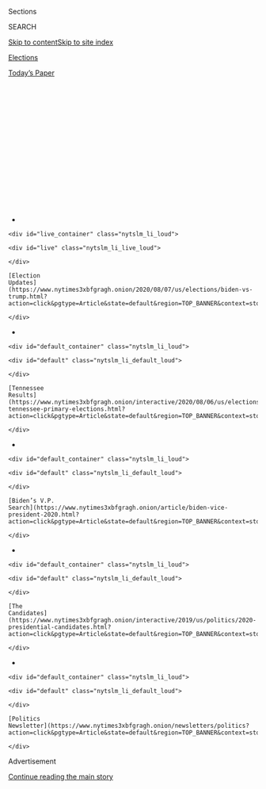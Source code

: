 <div id="app">

<div>

<div>

<div>

<div class="NYTAppHideMasthead css-1q2w90k e1suatyy0">

<div class="section css-ui9rw0 e1suatyy2">

<div class="css-eph4ug er09x8g0">

<div class="css-6n7j50">

</div>

<span class="css-1dv1kvn">Sections</span>

<div class="css-10488qs">

<span class="css-1dv1kvn">SEARCH</span>

</div>

[Skip to content](#site-content)[Skip to site
index](#site-index)

</div>

<div id="masthead-section-label" class="css-1wr3we4 eaxe0e00">

[Elections](https://www.nytimes3xbfgragh.onion/news-event/2020-election)

</div>

<div class="css-10698na e1huz5gh0">

</div>

</div>

<div id="masthead-bar-one" class="section hasLinks css-15hmgas e1csuq9d3">

<div class="css-uqyvli e1csuq9d0">

</div>

<div class="css-1uqjmks e1csuq9d1">

</div>

<div class="css-9e9ivx">

[](https://myaccount.nytimes3xbfgragh.onion/auth/login?response_type=cookie&client_id=vi)

</div>

<div class="css-1bvtpon e1csuq9d2">

[Today’s
Paper](https://www.nytimes3xbfgragh.onion/section/todayspaper)

</div>

</div>

</div>

</div>

<div data-aria-hidden="false">

<div id="site-content" data-role="main">

<div>

<div class="css-1aor85t" style="opacity:0.000000001;z-index:-1;visibility:hidden">

<div class="css-1hqnpie">

<div class="css-epjblv">

<span class="css-17xtcya">[Elections](/news-event/2020-election)</span><span class="css-x15j1o">|</span><span class="css-fwqvlz">2020
Election Live Updates: Russia Continues to Meddle in Election to Aid
Trump, U.S. Intelligence
Says</span>

</div>

<div class="css-k008qs">

<div class="css-1iwv8en">

<span class="css-18z7m18"></span>

<div>

</div>

</div>

<span class="css-1n6z4y">https://nyti.ms/3a4dqVe</span>

<div class="css-1705lsu">

<div class="css-4xjgmj">

<div class="css-4skfbu" data-role="toolbar" data-aria-label="Social Media Share buttons, Save button, and Comments Panel with current comment count" data-testid="share-tools">

  - 
  - 
  - 
  - 
    
    <div class="css-6n7j50">
    
    </div>

  - 
  - 

</div>

</div>

</div>

</div>

</div>

</div>

<div id="NYT_TOP_BANNER_REGION" class="css-13pd83m">

<div>

<div id="styln-elections-notifications-menu" class="section interactive-content interactive-size-medium css-1edisqu">

<div class="css-17ih8de interactive-body">

<div class="nytslm_innerContainer" data-aria-live="polite">

<div class="nytslm_title">

</div>

  - 
    
    <div id="live_container" class="nytslm_li_loud">
    
    <div id="live" class="nytslm_li_live_loud">
    
    </div>
    
    [Election
    Updates](https://www.nytimes3xbfgragh.onion/2020/08/07/us/elections/biden-vs-trump.html?action=click&pgtype=Article&state=default&region=TOP_BANNER&context=storylines_menu)
    
    </div>

  - 
    
    <div id="default_container" class="nytslm_li_loud">
    
    <div id="default" class="nytslm_li_default_loud">
    
    </div>
    
    [Tennessee
    Results](https://www.nytimes3xbfgragh.onion/interactive/2020/08/06/us/elections/results-tennessee-primary-elections.html?action=click&pgtype=Article&state=default&region=TOP_BANNER&context=storylines_menu)
    
    </div>

  - 
    
    <div id="default_container" class="nytslm_li_loud">
    
    <div id="default" class="nytslm_li_default_loud">
    
    </div>
    
    [Biden’s V.P.
    Search](https://www.nytimes3xbfgragh.onion/article/biden-vice-president-2020.html?action=click&pgtype=Article&state=default&region=TOP_BANNER&context=storylines_menu)
    
    </div>

  - 
    
    <div id="default_container" class="nytslm_li_loud">
    
    <div id="default" class="nytslm_li_default_loud">
    
    </div>
    
    [The
    Candidates](https://www.nytimes3xbfgragh.onion/interactive/2019/us/politics/2020-presidential-candidates.html?action=click&pgtype=Article&state=default&region=TOP_BANNER&context=storylines_menu)
    
    </div>

  - 
    
    <div id="default_container" class="nytslm_li_loud">
    
    <div id="default" class="nytslm_li_default_loud">
    
    </div>
    
    [Politics
    Newsletter](https://www.nytimes3xbfgragh.onion/newsletters/politics?action=click&pgtype=Article&state=default&region=TOP_BANNER&context=storylines_menu)
    
    </div>

</div>

</div>

</div>

</div>

</div>

<div id="top-wrapper" class="css-1sy8kpn">

<div id="top-slug" class="css-l9onyx">

Advertisement

</div>

[Continue reading the main
story](#after-top)

<div class="ad top-wrapper" style="text-align:center;height:100%;display:block;min-height:250px">

<div id="top" class="place-ad" data-position="top" data-size-key="top">

</div>

</div>

<div id="after-top">

</div>

</div>

<div id="sponsor-wrapper" class="css-1hyfx7x">

<div id="sponsor-slug" class="css-19vbshk">

Supported by

</div>

[Continue reading the main
story](#after-sponsor)

<div id="sponsor" class="ad sponsor-wrapper" style="text-align:center;height:100%;display:block">

</div>

<div id="after-sponsor">

</div>

</div>

<div class="css-14oxmzc edomiq20">

<div class="css-40v4b6">

<span class="css-sgss5">LIVE UPDATES</span>

</div>

<span>Updated </span>

<div class="css-ki347z">

<span class="css-1656jku">Aug. 7, 2020, 7:37 p.m.
ET</span><span class="css-xwx5dt"></span>

</div>

<span class="css-1dv1kvn" data-aria-live="polite">Aug. 7, 2020, 7:37
p.m.
ET</span>

</div>

<div class="css-1vkm6nb ehdk2mb0">

# 2020 Election Live Updates: Russia Continues to Meddle in Election to Aid Trump, U.S. Intelligence Says

</div>

Vice President Mike Pence made plans to visit Wisconsin after Joe Biden
opted out of traveling there for the convention. Democrats called for an
audit of the Postal Service’s new policies, citing concerns about
potential mail-in voting issues.

<div class="css-192lewg e1oheyly0">

Right Now

Russia is using a range of techniques to denigrate Joe Biden, while
China prefers that President Trump be defeated in November and is
weighing whether to take more aggressive action in the election,
American intelligence officials
said.

</div>

<div class="section meteredContent css-1r7ky0e" name="articleBody" itemprop="articleBody">

<div class="css-19qgada">

### Here’s what you need to know:

  - [Russia is using a variety of tactics to damage the Biden campaign,
    U.S. intelligence officials say.](#link-77a72de1)
  - [Biden’s choice of a running mate could define the presidential
    contest.](#link-1ab01601)
  - [Here’s why Biden keeps missing his own V.P.
    deadlines.](#link-4b53533c)
  - [Pence plans to visit Wisconsin after Biden scraps his Milwaukee
    convention trip.](#link-676189e6)
  - [Several prominent Democrats raised concerns about the Postal
    Service’s new policies and called for an audit.](#link-41982312)
  - [The Democratic Party filed a formal challenge to Kanye’s campaign
    in Wisconsin.](#link-35e50c87)
  - [An appeals court rules that the House can sue to force testimony
    from McGahn.](#link-7b5f765f)

</div>

<div class="css-1fanzo5 StoryBodyCompanionColumn">

<div class="css-53u6y8">

## 

<div id="link-77a72de1" class="css-105iojl">

</div>

<div>

<span height="1"></span>

</div>

Russia is using a variety of tactics to damage the Biden campaign, U.S.
intelligence officials say.

</div>

</div>

<div class="css-79elbk" data-testid="photoviewer-wrapper">

<div class="css-z3e15g" data-testid="photoviewer-wrapper-hidden">

</div>

<div class="css-1a48zt4 ehw59r15" data-testid="photoviewer-children">

![<span class="css-16f3y1r e13ogyst0" data-aria-hidden="true">U.S.
intelligence officials say Russia has continued to meddle in the
election, seeking to help the Trump
campaign.</span><span class="css-cnj6d5 e1z0qqy90" itemprop="copyrightHolder"><span class="css-1ly73wi e1tej78p0">Credit...</span><span>Ruth
Fremson/The New York
Times</span></span>](https://static01.graylady3jvrrxbe.onion/images/2020/08/07/us/politics/07elections-briefing-top/merlin_175321773_3f446cae-31b6-4c5a-aa64-84e3943b7295-articleLarge.jpg?quality=75&auto=webp&disable=upscale)

</div>

</div>

<div class="css-1fanzo5 StoryBodyCompanionColumn">

<div class="css-53u6y8">

[Russia is using a range of techniques to denigrate Joseph R. Biden
Jr.](https://www.nytimes3xbfgragh.onion/2020/08/07/us/politics/russia-china-trump-biden-election-interference.html),
American intelligence officials said Friday in their first public
assessment that Moscow continues to try to interfere in the 2020
campaign to help President Trump.

At the same time, the officials said China preferred that Mr. Trump be
defeated in November and was weighing whether to take more aggressive
action in the election.

Those conclusions were included in a statement released by William R.
Evanina, the director of the National Counterintelligence and Security
Center.

But officials briefed on the intelligence said that Russia was the far
graver, and more immediate, threat. While China seeks to gain influence
in American politics, its leaders have not yet decided to wade directly
into the presidential contest, however much they may dislike Mr. Trump,
the officials said.

</div>

</div>

<div class="css-1fanzo5 StoryBodyCompanionColumn">

<div class="css-53u6y8">

The assessment by Mr. Evanina suggested the intelligence community was
treading carefully, reflecting the political heat generated by previous
findings: The White House has objected to conclusions that Moscow is
working to help Mr. Trump, and Democrats on Capitol Hill have expressed
concern that the intelligence agencies are not being forthright enough
about Russia’s preference for him and that the agencies are introducing
China’s anti-Trump stance to balance the scales.

Democrats see the interference campaign run by Russia as a far more
direct and urgent threat.

“The fact that adversaries like China or Iran don’t like an American
president’s policies is normal fare. What’s abnormal, disturbing and
dangerous is that an adversary like Russia is actively trying to get a
Trump re-elected,” said Jeremy Bash, a former Obama administration
official.

Russia tried to use influence campaigns during the 2018 midterm voting
to try and sway public opinion, but did not successfully tamper with
voting infrastructure.

Mr. Evanina said it would be difficult for adversarial countries to try
to manipulate voting results on a large scale. But nevertheless, the
countries could try to interfere in the voting process or take steps
aimed at “calling into question the validity of the election results.”

A foreign policy adviser for the Biden campaign, Antony Blinken, later
commented on the report. “Donald Trump has publicly and repeatedly
invited, emboldened and even tried to coerce foreign interference in
American elections,” he said.

</div>

</div>

<div class="css-1fanzo5 StoryBodyCompanionColumn">

<div class="css-53u6y8">

“Joe Biden, on the other hand,” he added, “has led the fight against
foreign interference for years, and has refused to accept any foreign
materials intended to help him in this election — something that Donald
Trump and his campaign have repeatedly failed to do.”

</div>

</div>

<div>

</div>

<div class="css-1fanzo5 StoryBodyCompanionColumn">

<div class="css-53u6y8">

## 

<div id="link-1ab01601" class="css-105iojl">

</div>

<div>

<span height="1"></span>

</div>

Biden’s choice of a running mate could define the presidential
contest.

</div>

</div>

<div class="css-79elbk" data-testid="photoviewer-wrapper">

<div class="css-z3e15g" data-testid="photoviewer-wrapper-hidden">

</div>

<div class="css-1a48zt4 ehw59r15" data-testid="photoviewer-children">

<div class="css-1xdhyk6 erfvjey0">

<span class="css-1ly73wi e1tej78p0">Image</span>

<div class="css-zjzyr8">

<div data-testid="lazyimage-container" style="height:258.4222222222222px">

</div>

</div>

</div>

<span class="css-16f3y1r e13ogyst0" data-aria-hidden="true">Joseph R.
Biden Jr.’s choice of running mate carries more significance than a
vice-presidential pick usually
would.</span><span class="css-cnj6d5 e1z0qqy90" itemprop="copyrightHolder"><span class="css-1ly73wi e1tej78p0">Credit...</span><span>Hannah
Yoon for The New York Times</span></span>

</div>

</div>

<div class="css-1fanzo5 StoryBodyCompanionColumn">

<div class="css-53u6y8">

For all the attention it gets, the vice-presidential choice has usually
proved of little significance to the outcome of an election. But as Mr.
Biden, the presumptive Democratic nominee, draws closer to naming his
running mate, some party leaders think his selection could prove
particularly meaningful this time.

Mr. Trump has
[struggled](https://www.nytimes3xbfgragh.onion/2020/07/10/us/biden-trump.html)
to find a line of attack that works against Mr. Biden. But depending on
whom Mr. Biden chooses, Mr. Trump might be able to make this contest not
about his Democratic challenger but about the No. 2 person on the
ticket.

That is why questions about the
[history](https://www.politico.com/news/2020/08/04/karen-bass-eulogized-communist-party-usa-leader-391455)
of one of the [front-runners for the
position](https://www.nytimes3xbfgragh.onion/2020/08/04/us/politics/karen-bass-vice-president-biden.html),
Representative Karen Bass of California, have such resonance. The Trump
campaign has already seized on her trips to Cuba as a young activist and
her 2010 appearance at the opening of the Church of Scientology
headquarters in Los Angeles.

“Biden has been a frustratingly elusive target for Trump because Biden
does not sound, look or feel like the ‘radical left,’” David Axelrod,
who was President Barack Obama’s senior strategist, said in an email.
“So Trump is hoping to depict Biden as a Trojan Horse and the running
mate as the radical-in-waiting.”

</div>

</div>

<div class="css-1fanzo5 StoryBodyCompanionColumn">

<div class="css-53u6y8">

Many Democrats assume much of this anti-Bass research was unearthed and
distributed by one of her rivals; that would hardly be unusual in
American politics. Where it came from may not be relevant: The Trump
campaign would probably have uncovered it soon enough.

</div>

</div>

<div>

</div>

<div class="css-1fanzo5 StoryBodyCompanionColumn">

<div class="css-53u6y8">

## 

<div id="link-4b53533c" class="css-105iojl">

</div>

<div>

<span height="1"></span>

</div>

Here’s why Biden keeps missing his own V.P. deadlines.

First, Mr. Biden was going to name a running mate around Aug. 1. Then he
publicly floated another timeline, the end of the first week of August,
but [an aide confirmed that an
announcement](https://www.nytimes3xbfgragh.onion/2020/08/07/us/politics/joe-biden-vice-presidential-search.html)
would not happen this week.

Even as the political world awaits his decision and donors are readying
finance events featuring the still-unnamed running mate — “date and time
to be announced” — Mr. Biden himself has not appeared to be in a big
rush.

This comes as no surprise to those who know him well. Throughout his
career, on issues large and small, Mr. Biden has shown himself to be
openly meditative, with a penchant for missing his own deadlines as he
mulls his options.

Ahead of the 2004 and 2016 presidential races, he deliberated
extensively about whether to run before deciding against it. Last year,
as Mr.
Biden[grappled](https://www.nytimes3xbfgragh.onion/2019/03/07/us/politics/biden-2020.html)
again with the question, he missed one self-imposed deadline before
finally joining the race. On a different scale, he is often late to his
own events, lingers on rope lines and phone calls, and has been slow to
formulate responses during several pivotal moments of the 2020 contest.

Mr. Biden’s habit of pushing deadlines leaves some Democrats anxious and
annoyed, while others say it brings him to a well-considered decision,
eventually.

</div>

</div>

<div class="css-1fanzo5 StoryBodyCompanionColumn">

<div class="css-53u6y8">

Mr. Biden is now expected to name his vice-presidential choice shortly
before the Democratic convention, which begins Aug. 17. While that is in
keeping with the timeline of the two previous Democratic nominees, it is
at odds with Mr. Biden’s own words.

“The deadline for a V.P. nomination is the convention,” said
Representative Cedric Richmond, a co-chairman of Mr. Biden’s campaign.
“He’s very deliberative with his decision-making. It works.”

</div>

</div>

<div>

</div>

<div class="css-1fanzo5 StoryBodyCompanionColumn">

<div class="css-53u6y8">

## 

<div id="link-676189e6" class="css-105iojl">

</div>

<div>

<span height="1"></span>

</div>

Pence plans to visit Wisconsin after Biden scraps his Milwaukee
convention
trip.

</div>

</div>

<div class="css-79elbk" data-testid="photoviewer-wrapper">

<div class="css-z3e15g" data-testid="photoviewer-wrapper-hidden">

</div>

<div class="css-1a48zt4 ehw59r15" data-testid="photoviewer-children">

<div class="css-1xdhyk6 erfvjey0">

<span class="css-1ly73wi e1tej78p0">Image</span>

<div class="css-zjzyr8">

<div data-testid="lazyimage-container" style="height:257.77777777777777px">

</div>

</div>

</div>

<span class="css-16f3y1r e13ogyst0" data-aria-hidden="true">Vice
President Mike Pence with his daughter in Tampa, Fla., on Wednesday. He
is planning a trip to Wisconsin during the Democratic National
Convention.</span><span class="css-cnj6d5 e1z0qqy90" itemprop="copyrightHolder"><span class="css-1ly73wi e1tej78p0">Credit...</span><span>Douglas
R. Clifford/Tampa Bay Times, via Associated Press</span></span>

</div>

</div>

<div class="css-1fanzo5 StoryBodyCompanionColumn">

<div class="css-53u6y8">

When Vice President Mike Pence heard that Mr. Biden had [scrapped his
trip to Milwaukee to accept the Democratic presidential
nomination](https://www.nytimes3xbfgragh.onion/2020/08/05/us/politics/joe-biden-milwaukee.html),
he saw an opportunity.

Mr. Pence and the Trump campaign had already scheduled a political event
for the vice president in Wisconsin on Aug. 19, according to two
administration officials, an attempt to fill a void they thought Mr.
Biden was leaving in the battleground
state.

<div id="NYT_MAIN_CONTENT_1_REGION" class="css-9tf9ac">

<div>

<div id="styln-nfldraft-updates-block" class="section interactive-content interactive-size-medium css-1ftcdic">

<div class="css-17ih8de interactive-body">

<div id="styln-briefing-block" data-asset-id="">

<div class="briefing-block-header-section">

# [Latest Updates: 2020 Election](https://www.nytimes3xbfgragh.onion/2020/08/07/us/elections/trump-biden.html?action=click&pgtype=Article&state=default&region=MAIN_CONTENT_1&context=storylines_live_updates)

<div class="briefing-block-ts">

Updated 2020-08-07T23:37:27.202Z

</div>

</div>

  - [Russia is using a variety of tactics to damage the Biden campaign,
    U.S. intelligence officials
    say.](https://www.nytimes3xbfgragh.onion/2020/08/07/us/elections/trump-biden.html?action=click&pgtype=Article&state=default&region=MAIN_CONTENT_1&context=storylines_live_updates#link-77a72de1)
  - [Biden’s choice of a running mate could define the presidential
    contest.](https://www.nytimes3xbfgragh.onion/2020/08/07/us/elections/trump-biden.html?action=click&pgtype=Article&state=default&region=MAIN_CONTENT_1&context=storylines_live_updates#link-1ab01601)
  - [Here’s why Biden keeps missing his own V.P.
    deadlines.](https://www.nytimes3xbfgragh.onion/2020/08/07/us/elections/trump-biden.html?action=click&pgtype=Article&state=default&region=MAIN_CONTENT_1&context=storylines_live_updates#link-4b53533c)

<div class="briefing-block-footer">

<div class="briefing-block-footer-meta">

[See more
updates](https://www.nytimes3xbfgragh.onion/2020/08/07/us/elections/trump-biden.html?action=click&pgtype=Article&state=default&region=MAIN_CONTENT_1&context=storylines_live_updates)

</div>

</div>

</div>

</div>

</div>

</div>

</div>

The decision to fly Mr. Pence to Wisconsin during the Democratic
National Convention in Milwaukee, simply because Mr. Biden decided he
should not go, underscored the different political wagers the two
campaigns are making.

</div>

</div>

<div class="css-1fanzo5 StoryBodyCompanionColumn">

<div class="css-53u6y8">

Trailing by a wide margin in the polls in Wisconsin, the Trump campaign
is assuming there is more to be gained politically by showing up,
speaking in front of a small crowd and getting coverage from local
television stations and newspapers. Mr. Biden, by contrast, has chosen
to stay away and portray it as the responsible choice in the face of a
public health crisis and the recommendations of health officials
discouraging travel in the state.

A spokesman for Mr. Biden, T.J. Ducklo, called Mr. Pence’s planned trip
to Wisconsin “disgraceful,” adding: “It’s the perfect analogy for how
under his and President Trump’s leadership, this White House
consistently puts their own political interests above the health and
safety of the American people.”

In Wisconsin, aides to Mr. Pence also saw an opportunity to troll their
opponent for the past mistakes of his party. “You would think that for a
party that didn’t show up four years ago, they’d learn from their
lessons and just show up,” Devin O’Malley, press secretary for Mr.
Pence, said of Mr. Biden’s decision to call off his trip to Milwaukee.

Mr. Biden has led Mr. Trump in most polls of the state. And Democrats in
Wisconsin said they saw no evidence on the ground that voters wanted the
convention to go on, or Mr. Biden to visit, with the number of positive
cases still rising.

</div>

</div>

<div>

</div>

<div class="css-1fanzo5 StoryBodyCompanionColumn">

<div class="css-53u6y8">

## 

<div id="link-41982312" class="css-105iojl">

</div>

<div>

<span height="1"></span>

</div>

Several prominent Democrats raised concerns about the Postal Service’s
new policies and called for an audit.

Seven Democratic members of Congress on Friday urged the inspector
general for the Postal Service to audit new policies imposed by Mr.
Trump’s new postmaster general, saying they are concerned the changes
“pose a potential threat to mail-in ballots and the 2020 general
election.”

In a letter to Tammy L. Whitcomb, the inspector general, the lawmakers
referenced reports that Louis DeJoy, the recently appointed postmaster
general, has limited overtime pay and made other changes that critics
say have slowed mail delivery across the country and made it less
reliable.

</div>

</div>

<div class="css-1fanzo5 StoryBodyCompanionColumn">

<div class="css-53u6y8">

The lawmakers urged Ms. Whitcomb to investigate the impact of the
changes on the delivery of critical mail, including medication,
paychecks and bills.

“These delays also pose a threat to the November election, particularly
during the coronavirus pandemic when millions of Americans are expected
to choose to vote by mail rather than wait in long lines on Election
Day,” the lawmakers wrote.

Concerns about the ability of the Postal Service to deal with an immense
increase in mail-in ballots have increased in recent weeks after the
results of one Democratic primary in New York remained in limbo for
weeks while scores of mail-in ballots were invalidated.

The Democratic lawmakers who signed the letter were: Senators Elizabeth
Warren of Massachusetts, Gary C. Peters of Michigan and Thomas R. Carper
of Delaware; and Representatives Carolyn B. Maloney of New York, Stephen
F. Lynch of Massachusetts, Gerald E. Connolly of Virginia and Brenda
Lawrence of Michigan.

</div>

</div>

<div>

</div>

<div class="css-1fanzo5 StoryBodyCompanionColumn">

<div class="css-53u6y8">

## 

<div id="link-35e50c87" class="css-105iojl">

</div>

<div>

<span height="1"></span>

</div>

The Democratic Party filed a formal challenge to Kanye’s campaign in
Wisconsin.

</div>

</div>

<div class="css-79elbk" data-testid="photoviewer-wrapper">

<div class="css-z3e15g" data-testid="photoviewer-wrapper-hidden">

</div>

<div class="css-1a48zt4 ehw59r15" data-testid="photoviewer-children">

<div class="css-1xdhyk6 erfvjey0">

<span class="css-1ly73wi e1tej78p0">Image</span>

<div class="css-zjzyr8">

<div data-testid="lazyimage-container" style="height:257.77777777777777px">

</div>

</div>

</div>

<span class="css-16f3y1r e13ogyst0" data-aria-hidden="true">Kanye West
in
July.</span><span class="css-cnj6d5 e1z0qqy90" itemprop="copyrightHolder"><span class="css-1ly73wi e1tej78p0">Credit...</span><span>Randall
Hill/Reuters</span></span>

</div>

</div>

<div class="css-1fanzo5 StoryBodyCompanionColumn">

<div class="css-53u6y8">

The Democratic Party filed a formal challenge on Friday to keep Kanye
West off the Wisconsin presidential ballot in November, citing numerous
irregularities in the qualifying petitions his campaign had submitted.

</div>

</div>

<div class="css-1fanzo5 StoryBodyCompanionColumn">

<div class="css-53u6y8">

The challenge includes affidavits from seven Wisconsin voters who said
they were misled into signing the petitions supporting Mr. West’s
presidential aspirations.

Sharon J. Brown of Milwaukee said she was approached outside a pharmacy
and asked to sign a petition in support of more polling places. “I would
not have signed the petition had I known it was to put Kanye West on the
ballot,” Ms. Brown wrote in an affidavit.

Another voter said he signed after being told the petition was to keep
Mr. West *off* the ballot.

“If what these affidavits say is true, the Kanye West campaign broke the
law,” said Michael S. Maistelman, a lawyer representing the Democratic
Party of Wisconsin.

Among other potential grounds for a challenge is the fact that some of
the 2,400 signatures submitted to the Wisconsin Elections Commission on
Tuesday are not actual Wisconsin voters: A Milwaukee Journal Sentinel
columnist, Daniel Bice, found the supposed signatures of well-known
personalities on the petitions — Mickey Mouse, Senator Bernie Sanders
and Mr. West, himself.

Republican operatives in at least half a dozen states are involved in
placing Mr. West’s name on November ballots as a third-party candidate,
a plan some have argued is an effort to depress Black votes for Mr.
Biden.

In an interview with Forbes magazine on Thursday, Mr. West, when asked
if he was trying to hurt Mr. Biden’s campaign, said, “I’m not denying
it; I just told you.”

In a separate development Friday, a watchdog group filed a complaint
against a lawyer representing both Mr. Trump and Mr. West, questioning
whether she breached legal ethics by representing competing candidates.

</div>

</div>

<div class="css-1fanzo5 StoryBodyCompanionColumn">

<div class="css-53u6y8">

The complaint was filed to the Wisconsin Office of Lawyer Regulation by
the Washington-based Campaign for Accountability.

Lane Ruhland, the lawyer, submitted the petitions on Mr. West’s behalf
in a last-minute attempt to have him placed on the Wisconsin ballot. She
is known for her extensive legal work for the Republican Party,
including for Mr. Trump’s re-election campaign.

Ms. Ruhland could not be reached for comment.

</div>

</div>

<div>

</div>

<div class="css-1fanzo5 StoryBodyCompanionColumn">

<div class="css-53u6y8">

## 

<div id="link-7b5f765f" class="css-105iojl">

</div>

<div>

<span height="1"></span>

</div>

An appeals court rules that the House can sue to force testimony from
McGahn.

The House Judiciary Committee can sue to force the former White House
counsel Donald F. McGahn II to testify before Congress, a federal
appeals court ruled on Friday.

The United States Court of Appeals for the District of Columbia Circuit
said in a 7-to-2 decision that enforcement of congressional subpoenas
was crucial to its oversight duties over the executive branch and
remanded to a panel of judges other issues Mr. McGahn raised in the
case. Mr. McGahn is unlikely to appear before Congress ahead of the
election, but the decision endorsed strong congressional oversight
powers and Congress’s ability to take the White House to court if an
administration fails to comply with its subpoenas.

The two judges on the court appointed by President Trump recused
themselves from the case.

The House Judiciary Committee [subpoenaed Mr.
McGahn](https://www.nytimes3xbfgragh.onion/2019/04/22/us/politics/mcgahn-trump-attacks.html)
in April 2019 as part of its investigation into possible obstruction of
justice by Mr. Trump. He was a [key witness for the
inquiry](https://www.nytimes3xbfgragh.onion/interactive/2019/04/19/us/politics/mueller-report-citations.html)
conducted by the former special counsel Robert S. Mueller III into the
possible obstruction of justice and Russian interference in the 2016
election.

Mr. McGahn told the special counsel that the president [ordered
him](https://www.nytimes3xbfgragh.onion/2018/01/25/us/politics/trump-mueller-special-counsel-russia.html)
to have the Justice Department dismiss Mr. Mueller, and when he refused
and threatened to quit, Mr. Trump backed off. Later, the president
ordered him to deny that he had ever asked and issue a memo saying as
such. He threatened to fire Mr. McGahn if he failed to comply.

</div>

</div>

<div class="css-1fanzo5 StoryBodyCompanionColumn">

<div class="css-53u6y8">

The committee [sued Mr.
McGahn](https://www.nytimes3xbfgragh.onion/2019/08/07/us/politics/don-mcgahn-subpoena.html),
who [left the White
House](https://www.nytimes3xbfgragh.onion/interactive/2018/03/16/us/politics/all-the-major-firings-and-resignations-in-trump-administration.html)
in 2018, when the administration directed him not to appear, asking the
court to quash the claims that Mr. Trump’s aides are “absolutely immune”
from its subpoenas.

</div>

</div>

<div>

</div>

<div class="css-1fanzo5 StoryBodyCompanionColumn">

<div class="css-53u6y8">

## 

<div id="link-5fce9423" class="css-105iojl">

</div>

<div>

<span height="1"></span>

</div>

In Tennessee’s G.O.P. Senate primary, voters chose the candidate with
the president’s
support.

</div>

</div>

<div class="css-79elbk" data-testid="photoviewer-wrapper">

<div class="css-z3e15g" data-testid="photoviewer-wrapper-hidden">

</div>

<div class="css-1a48zt4 ehw59r15" data-testid="photoviewer-children">

<div class="css-1xdhyk6 erfvjey0">

<span class="css-1ly73wi e1tej78p0">Image</span>

<div class="css-zjzyr8">

<div data-testid="lazyimage-container" style="height:257.77777777777777px">

</div>

</div>

</div>

<span class="css-16f3y1r e13ogyst0" data-aria-hidden="true">Bill
Hagerty, who was endorsed by President Trump, won the primary to succeed
the retiring Senator Lamar Alexander on
Thursday.</span><span class="css-cnj6d5 e1z0qqy90" itemprop="copyrightHolder"><span class="css-1ly73wi e1tej78p0">Credit...</span><span>Mark
Humphrey/Associated Press</span></span>

</div>

</div>

<div class="css-1fanzo5 StoryBodyCompanionColumn">

<div class="css-53u6y8">

The [Tennessee Senate Republican
primary](https://www.nytimes3xbfgragh.onion/2020/08/06/us/politics/tennessee-senate-primary-hagerty.html)
may have taken a competitive turn in its final weeks, but Bill Hagerty
proved that for red-state candidates in the Trump era, there are still
few things more valuable than the endorsement of Donald J. Trump
himself.

On Thursday, Mr. Hagerty, 60, who served as the president’s first
ambassador to Japan, trounced 14 other candidates in the primary to
succeed the retiring Senator Lamar Alexander.

The race had tightened in its homestretch, with an upstart candidate,
Manny Sethi, riding a wave of grass-roots enthusiasm as he positioned
himself as the field’s true conservative and most committed ally of the
president, earning the support of prominent conservatives like Senators
Ted Cruz of Texas and Rand Paul of Kentucky.

Mr. Sethi, 42, an orthopedic surgeon, attacked Mr. Hagerty for his
background in private equity, longtime friendship with Senator Mitt
Romney of Utah and support from the Tennessee Republican establishment.

</div>

</div>

<div class="css-1fanzo5 StoryBodyCompanionColumn">

<div class="css-53u6y8">

In the end, it wasn’t enough. Mr. Trump had endorsed Mr. Hagerty before
he even entered the race. When skepticism arose about Mr. Hagerty’s
commitment to the tenets of Trumpism, Mr. Hagerty squelched it simply by
promoting that endorsement even more.

Mr. Hagerty will face off against Marquita Bradshaw, an environmental
justice advocate who became the first Black woman to win a major-party
Senate nomination in Tennessee.

</div>

</div>

<div>

</div>

<div class="css-1fanzo5 StoryBodyCompanionColumn">

<div class="css-53u6y8">

## 

<div id="link-31a55ff" class="css-105iojl">

</div>

<div>

<span height="1"></span>

</div>

The state’s Democrats nominated an environmental justice advocate who
embraced her underdog
status.

</div>

</div>

<div class="css-79elbk" data-testid="photoviewer-wrapper">

<div class="css-z3e15g" data-testid="photoviewer-wrapper-hidden">

</div>

<div class="css-1a48zt4 ehw59r15" data-testid="photoviewer-children">

<div class="css-1xdhyk6 erfvjey0">

<span class="css-1ly73wi e1tej78p0">Image</span>

<div class="css-zjzyr8">

<div data-testid="lazyimage-container" style="height:257.77777777777777px">

</div>

</div>

</div>

<span class="css-16f3y1r e13ogyst0" data-aria-hidden="true">Marquita
Bradshaw is the first Black woman to be nominated for the Senate by a
major party in
Tennessee.</span><span class="css-cnj6d5 e1z0qqy90" itemprop="copyrightHolder"><span class="css-1ly73wi e1tej78p0">Credit...</span><span>Max
Gersh/The Commercial Appeal, via Associated Press</span></span>

</div>

</div>

<div class="css-1fanzo5 StoryBodyCompanionColumn">

<div class="css-53u6y8">

Marquita Bradshaw, an environmental justice advocate who has run her
Senate campaign on a shoestring budget, won an upset victory in the
state’s Democratic primary on Thursday, brushing aside a party-backed
candidate who had significantly out-raised her.

Ms. Bradshaw [won by roughly nine percentage
points](https://www.nytimes3xbfgragh.onion/interactive/2020/08/06/us/elections/results-tennessee-senate-primary-election.html)
to become the first Black woman to gain a major party’s nomination for
the U.S. Senate in Tennessee.

She faces an uphill climb against [the Republican nominee, Bill
Hagerty](https://www.nytimes3xbfgragh.onion/2020/08/06/us/politics/tennessee-senate-primary-hagerty.html),
to claim the seat held by the retiring senator, Lamar Alexander.
Tennessee has not elected a Democratic senator since Al Gore, 30 years
ago.

</div>

</div>

<div class="css-1fanzo5 StoryBodyCompanionColumn">

<div class="css-53u6y8">

In an interview on Friday, Ms. Bradshaw embraced her status as an
underdog.

“Working people showed that my viability was different,” she said. “I
knew it was going to happen — I could see the momentum.”

Ms. Bradshaw finished ahead of four opponents, including James Mackler,
an Army veteran backed by the [Democratic Senatorial Campaign
Committee](https://www.dscc.org/news/dscc-endorses-james-mackler-in-tennessee-senate-race/)
who, according to filings with the Federal Election Commission, [had
raised more than $2
million](https://www.fec.gov/data/committee/C00637850/). The most recent
filings available showed that Ms. Bradshaw’s campaign had raised only
$8,400 by the end of March.

On the campaign trail, Ms. Bradshaw
[wrote](https://www.sierraclub.org/tennessee/blog/2020/06/marquita-bradshaw-let-s-hold-space-dissonance)
and spoke frequently about environmental racism, drawing on her
experience growing up near a Superfund site.

“People here know how important it is for an environmental-justice voice
to be in the U.S. Senate,” she said. “It’s about the importance of
shaping a just transition away from pollution. People’s health and lives
are on the line.”

</div>

</div>

<div>

</div>

<div class="css-1fanzo5 StoryBodyCompanionColumn">

<div class="css-53u6y8">

## 

<div id="link-42860e63" class="css-105iojl">

</div>

<div>

<span height="1"></span>

</div>

A Georgia Senate candidate faces a call to drop out after a novel with
racist themes he wrote surfaces.

A Democratic Senate candidate in Georgia is facing a call to exit the
race, after a report on Friday revealed that he had written a book
containing racist themes.

According to an article [published by
HuffPost](https://www.huffpost.com/entry/a-democratic-senate-candidate-wrote-a-book-filled-with-racist-tropes_n_5f2cd06ac5b6e96a22b03e3e?vdc&guccounter=1&guce_referrer=aHR0cHM6Ly90LmNvL0ZTY05URktDYXY_YW1wPTE&guce_referrer_sig=AQAAAN25FsV52VhOSPdANYrQDwIapNplzxvmOd--teHPmFUOu7EEDyFD4NTVwuz8CgNoXgZQhaN7985GL5cKg9GZfEHg_-pjGzl-s6ne39c9Xe5i5pZGUAbHhvlNQ3HB2n_4UEK8EoUYMUplUl5CeeSL2cXLuEM0LvYLpwwFd2r2A5sy),
Matt Lieberman, the son of former Senator Joseph I. Lieberman of
Connecticut, self-published a novel in 2018, called “Lucius,” whose main
character is an old white southern man who uses racial slurs throughout
the book and imagines he owns a Black slave who can communicate with
plants and animals.

</div>

</div>

<div class="css-1fanzo5 StoryBodyCompanionColumn">

<div class="css-53u6y8">

“He definitely needs to drop out,” James Woodall, the president of the
Georgia chapter of the N.A.A.C.P., said in an interview, adding that the
novel uses tropes that “reinforce the very functions of white
supremacy.”

“This is a very unique time in the history of our state and in our
nation, and we do not need any distractions,” Mr. Woodall said. Mr.
Woodall [is
supporting](https://twitter.com/iMajorWish/status/1235969589147840513)
Raphael Warnock, a pastor at the historic Ebenezer Baptist Church in
Atlanta and one of Mr. Lieberman’s Democratic opponents.

</div>

</div>

<div class="css-cfo9c3">

</div>

<div class="css-1fanzo5 StoryBodyCompanionColumn">

<div class="css-53u6y8">

In a statement, Mr. Lieberman said he had written the book in response
to the white nationalist rally in Charlottesville, Va., in 2017 “as a
clear-eyed and honest look at racism in America” and that its
resurfacing now was a “testament to the strength of my candidacy today.”

Mr. Lieberman separately told HuffPost that he recognized his “approach
to this delicate subject is not palatable for every reader.”

Mr. Lieberman is running in a special election for the seat formerly
held by Johnny Isakson, a Republican, who resigned at the end of last
year, citing health reasons. The seat is currently held by Senator Kelly
Loeffler, a financial services executive with no previous government
experience, who was appointed last year by Gov. Brian Kemp.

Mr. Warnock, Mr. Lieberman’s opponent, has the backing of prominent
Democrats in the state including Stacey Abrams and [Representative James
E.
Clyburn](https://www.ajc.com/blog/politics/georgia-senate-warnock-wins-clyburn-endorsement/6lcWvKZ34cxFHqIvCpGDYL/).

</div>

</div>

<div class="css-1fanzo5 StoryBodyCompanionColumn">

<div class="css-53u6y8">

Georgia officials do not expect any candidate to receive a majority of
the vote in the all-party election, which will be held Nov. 3. Such a
scenario would force a runoff between the top two candidates.

## 

<div id="link-1ad013a8" class="css-105iojl">

</div>

<div>

<span height="1"></span>

</div>

E. Jean Carroll’s defamation suit against Trump can move forward, judge
rules.

A New York State court judge rejected President Trump’s bid to
temporarily halt proceedings in [a lawsuit filed against him by the
writer E. Jean
Carroll](https://www.nytimes3xbfgragh.onion/2020/08/07/nyregion/jean-caroll-donald-trump-lawsuit-rape.html),
who has accused him of rape. The ruling allows the case to move forward
as the election looms.

Ms. Carroll had [published a memoir last
year](https://www.nytimes3xbfgragh.onion/2019/06/21/books/e-jean-carroll-trump.html)
that accused Mr. Trump of sexually assaulting her in a department store
dressing room in Manhattan in the 1990s. After he responded to the book
by calling her a liar and saying he had never met her, she [sued him for
defamation](https://www.nytimes3xbfgragh.onion/2019/11/04/nyregion/jean-carroll-sues-trump.html).

Lawyers for Mr. Trump had sought to put the suit on hold while an
appeals court decides whether to dismiss [a similar lawsuit filed by
Summer
Zervos](https://www.nytimes3xbfgragh.onion/2017/01/17/us/former-apprentice-contestant-files-defamation-suit-against-trump.html),
a former contestant on Mr. Trump’s reality show “The Apprentice.” The
lawyers argued that the Constitution gave a sitting president immunity
against civil lawsuits in state court.

But on Thursday, Justice Verna L. Saunders in New York rejected their
arguments, pointing to a recent U.S. Supreme Court ruling that concluded
[Mr. Trump could not block a subpoena for his tax
returns](https://www.nytimes3xbfgragh.onion/2020/07/09/us/trump-taxes-supreme-court.html)
by the Manhattan district attorney’s office.

The ruling allows the lawsuit to enter the discovery phase. Lawyers for
Ms. Carroll [had requested that Mr. Trump provide a DNA
sample](https://www.nytimes3xbfgragh.onion/2020/01/30/nyregion/e-jean-carroll-trump-dna.html)
to determine whether his genetic material was on a dress that Ms.
Carroll said she was wearing at the time of the incident.

</div>

</div>

<div class="css-1fanzo5 StoryBodyCompanionColumn">

<div class="css-53u6y8">

The ruling also means that both Ms. Carroll and Mr. Trump could sit for
depositions under oath in the coming months.

</div>

</div>

<div>

</div>

<div class="css-1fanzo5 StoryBodyCompanionColumn">

<div class="css-53u6y8">

## 

<div id="link-29d32433" class="css-105iojl">

</div>

<div>

<span height="1"></span>

</div>

A Republican House candidate draws ire for selling masks that say
‘Covid-19: Made in
China.’

</div>

</div>

<div class="css-79elbk" data-testid="photoviewer-wrapper">

<div class="css-z3e15g" data-testid="photoviewer-wrapper-hidden">

</div>

<div class="css-1a48zt4 ehw59r15" data-testid="photoviewer-children">

<div class="css-1xdhyk6 erfvjey0">

<span class="css-1ly73wi e1tej78p0">Image</span>

<div class="css-zjzyr8">

<div data-testid="lazyimage-container" style="height:257.77777777777777px">

</div>

</div>

</div>

<span class="css-16f3y1r e13ogyst0" data-aria-hidden="true">Nick Freitas
is challenging Representative Abigail Spanberger, a first-term Democrat,
in central
Virginia.</span><span class="css-cnj6d5 e1z0qqy90" itemprop="copyrightHolder"><span class="css-1ly73wi e1tej78p0">Credit...</span><span>Steve
Helber/Associated Press</span></span>

</div>

</div>

<div class="css-1fanzo5 StoryBodyCompanionColumn">

<div class="css-53u6y8">

The Republican lawmaker challenging Representative Abigail Spanberger, a
Democrat, for her House seat in central Virginia is drawing sharp
criticism for selling face masks that describe the coronavirus as “MADE
IN CHINA,” the type of language that has stoked xenophobia and racism
toward Asian-Americans during the pandemic.

The candidate, Nick Freitas, a member of the Virginia House of
Delegates, was [chosen by state
Republicans](https://apnews.com/eacdfb20e3c9f7464e7dae6e98c38d9e) to
face Ms. Spanberger, a former C.I.A. officer who [narrowly ousted a
Republican incumbent
in 2018](https://www.nytimes3xbfgragh.onion/elections/results/virginia-house-district-7).

Mr. Freitas’s campaign store features a $15 set of three face masks, one
of which displays “COVID-19” in large type, with smaller type below that
reads “\*MADE IN CHINA.\*”

The phrase echoes rhetoric favored by Mr. Trump, who has sought for
months to [tie the virus to
China](https://www.nytimes3xbfgragh.onion/2020/05/29/health/virus-who.html)
and blame the country for spreading what he sometimes [calls the
“Chinese
Virus.”](https://www.nytimes3xbfgragh.onion/2020/03/18/us/politics/china-virus.html)

[Asian-American civic and political
leaders](https://www.nytimes3xbfgragh.onion/2020/03/29/us/politics/coronavirus-asian-americans.html)
have accused Mr. Trump of seeking a scapegoat to distract from his
[failed response to the public health
crisis](https://www.nytimes3xbfgragh.onion/2020/07/18/us/politics/trump-coronavirus-response-failure-leadership.html).
They say the language used by him and his supporters has contributed to
the thousands of episodes of harassment and [discrimination that
Asian-Americans have
reported](https://www.nytimes3xbfgragh.onion/2020/03/23/us/chinese-coronavirus-racist-attacks.html)
during the pandemic.<span class="css-8l6xbc evw5hdy0"> </span>One group
[counted roughly 2,500 such incidents](https://stopaapihate.org/)
between March 19 and July 22.

</div>

</div>

<div class="css-1fanzo5 StoryBodyCompanionColumn">

<div class="css-53u6y8">

“We are highly disturbed that delegate Nick Freitas has decided to
bankroll his campaign using a narrative that identifies Covid-19 with
China,” the National Korean American Service & Education Consortium
Action Fund said in [a statement](https://nakasecactionfund.org/11546)
that was signed by multiple other political groups and community
leaders, adding that Mr. Freitas’s campaign “exacerbates anti-Asian
racism and endangers our lives.”

In a statement, Mr. Freitas’s campaign manager, Joe Desilets, said that
the masks were intended to target the “communist regime in China” that
“lied to the world” about the virus and enabled its spread. “Nick will
not hesitate to hold such a regime accountable,” he said.

Bettina Weiss, Ms. Spanberger’s campaign manager, said she was focused
on “solving the very real problems” facing the nation and that she had
“no comment on her opponent’s choice to sell divisive novelty
merchandise trivializing a global pandemic.”

## 

<div id="link-65958b3b" class="css-105iojl">

</div>

<div>

<span height="1"></span>

</div>

Warren says child care is crucial for bringing the economy
back.

</div>

</div>

<div class="css-79elbk" data-testid="photoviewer-wrapper">

<div class="css-z3e15g" data-testid="photoviewer-wrapper-hidden">

</div>

<div class="css-1a48zt4 ehw59r15" data-testid="photoviewer-children">

<div class="css-1xdhyk6 erfvjey0">

<span class="css-1ly73wi e1tej78p0">Image</span>

<div class="css-zjzyr8">

<div data-testid="lazyimage-container" style="height:257.77777777777777px">

</div>

</div>

</div>

<span class="css-16f3y1r e13ogyst0" data-aria-hidden="true">Senator
Elizabeth Warren spoke at a news conference last month about extending
eviction
protections.</span><span class="css-cnj6d5 e1z0qqy90" itemprop="copyrightHolder"><span class="css-1ly73wi e1tej78p0">Credit...</span><span>Anna
Moneymaker for The New York Times</span></span>

</div>

</div>

<div class="css-1fanzo5 StoryBodyCompanionColumn">

<div class="css-53u6y8">

America is in the middle of a child care meltdown.

Millions of children are out of school and unlikely to return anytime
soon. Day care centers are being pushed to the brink of collapse. And
parents are trying, and often failing, to balance care with working.

None of this surprises Elizabeth Warren. The Massachusetts senator —
still [under consideration to be Joe Biden’s running
mate](https://www.nytimes3xbfgragh.onion/article/biden-vice-president-2020.html)
— made child care a centerpiece of her presidential campaign, proposing
one of the most ambitious plans in the primary field.

Now, the problems Ms. Warren described during her campaign have hit a
crisis point. And it doesn’t seem as if help is coming anytime soon —
[at least not from
Congress](https://www.nytimes3xbfgragh.onion/2020/08/06/us/politics/congress-schools-coronavirus.html)
or the White House.

</div>

</div>

<div class="css-1fanzo5 StoryBodyCompanionColumn">

<div class="css-53u6y8">

The Times’s Lisa Lerer and Jennifer Medina recently spoke to Ms. Warren
about what had changed since she ran for president, how she saw Mr.
Biden’s policy plans and why strengthening child care is like building a
transit system.

“We build roads and bridges so that people can get to work. We have
communications systems so people can communicate and learn about jobs,
right? All of those things build an infrastructure that keeps this
economy going,” she said.

“Child care is a core part of our infrastructure. But when someone has a
baby, in effect, our country says, ‘Hey, you’re on your own now. Good
luck. Hope you can find something out there.’ That just makes it 10
times harder for every parent who’s trying to juggle raising a child and
making a living.”

</div>

</div>

<div>

</div>

<div>

</div>

<div class="css-1fanzo5 StoryBodyCompanionColumn">

<div class="css-53u6y8">

Reporting was contributed by Julian E. Barnes, Emily Cochrane, Sydney
Ember, Hailey Fuchs, Katie Glueck, Maggie Haberman, Nicole Hong, Thomas
Kaplan, Annie Karni, Lisa Lerer, Adam Nagourney, Elaina Plott, Giovanni
Russonello, Stephanie Saul, Michael D. Shear, Matt Stevens, Jim
Tankersley and Michael Wines.<span class="css-8l6xbc evw5hdy0">
</span>

</div>

</div>

<div>

</div>

</div>

<div>

</div>

<div>

</div>

<div id="NYT_BELOW_MAIN_CONTENT_REGION">

<div>

<div id="STLYN_guide_v1_STYLN_guide_a" class="section css-l08pwh interactive-content interactive-size-medium">

<div class="css-17ih8de interactive-body">

<div class="g-story g-freebird g-max-limit" data-preview-slug="styln-scroll-guide">

</div>

<div id="g-electionguide-id" class="g-electionguide">

<div class="g-electionguide-container">

<div class="g-electionguide-wrapper">

<div class="g-electionguide-logo">

</div>

# Our 2020 Election Guide

Updated Aug. 7, 2020

  - 
    
    -----
    
    ## The Latest
    
      - A Trump-backed candidate won the Republican Senate primary in
        Tennessee. [Follow live election updates
        here](https://www.nytimes3xbfgragh.onion/2020/08/07/us/elections/biden-vs-trump.html?action=click&pgtype=Article&state=default&region=BELOW_MAIN_CONTENT&context=storylines_guide).

  - 
    
    -----
    
    ## Biden’s V.P. Search
    
      - [Here are 13
        women](https://www.nytimes3xbfgragh.onion/article/biden-vice-president-2020.html?action=click&pgtype=Article&state=default&region=BELOW_MAIN_CONTENT&context=storylines_guide)
        who have been under consideration to be Joe Biden’s running
        mate, and why each might be chosen — and might not be.

  - 
    
    -----
    
    ## Keep Up With Our Coverage
    
      - Get an
        [email](https://www.nytimes3xbfgragh.onion/newsletters/politics?action=click&pgtype=Article&state=default&region=BELOW_MAIN_CONTENT&context=storylines_guide)
        recapping the day’s news
    
    <!-- end list -->
    
      - Download our mobile app on
        [iOS](https://apps.apple.com/us/app/nytimes/id284862083?ls=1&mat_click_id=5c79ae7455014fd1bd66b5610c05b8f2-20191112-16948&referrer=mat_click_id%3D5c79ae7455014fd1bd66b5610c05b8f2-20191112-16948%26link_click_id%3D722930677036718082)
        and
        [Android](http://a.localytics.com/android?id=com.nytimes.android&referrer=utm_source%3Dother_nyt_mobile_web%26utm_medium%3DWeb%2520page%26utm_term%3DGeneral%2520Mobile%2520Page%26utm_campaign%3DNYT%2520Mobile%2520General%2520Page)
        and turn on Breaking News and Politics alerts

</div>

</div>

</div>

</div>

</div>

</div>

</div>

<div>

</div>

<div>

<div id="bottom-wrapper" class="css-1ede5it">

<div id="bottom-slug" class="css-l9onyx">

Advertisement

</div>

[Continue reading the main
story](#after-bottom)

<div id="bottom" class="ad bottom-wrapper" style="text-align:center;height:100%;display:block;min-height:90px">

</div>

<div id="after-bottom">

</div>

</div>

</div>

</div>

</div>

## Site Index

<div>

</div>

## Site Information Navigation

  - [© <span>2020</span> <span>The New York Times
    Company</span>](https://help.nytimes3xbfgragh.onion/hc/en-us/articles/115014792127-Copyright-notice)

<!-- end list -->

  - [NYTCo](https://www.nytco.com/)
  - [Contact
    Us](https://help.nytimes3xbfgragh.onion/hc/en-us/articles/115015385887-Contact-Us)
  - [Work with us](https://www.nytco.com/careers/)
  - [Advertise](https://nytmediakit.com/)
  - [T Brand Studio](http://www.tbrandstudio.com/)
  - [Your Ad
    Choices](https://www.nytimes3xbfgragh.onion/privacy/cookie-policy#how-do-i-manage-trackers)
  - [Privacy](https://www.nytimes3xbfgragh.onion/privacy)
  - [Terms of
    Service](https://help.nytimes3xbfgragh.onion/hc/en-us/articles/115014893428-Terms-of-service)
  - [Terms of
    Sale](https://help.nytimes3xbfgragh.onion/hc/en-us/articles/115014893968-Terms-of-sale)
  - [Site
    Map](https://spiderbites.nytimes3xbfgragh.onion)
  - [Help](https://help.nytimes3xbfgragh.onion/hc/en-us)
  - [Subscriptions](https://www.nytimes3xbfgragh.onion/subscription?campaignId=37WXW)

</div>

</div>

</div>

</div>
